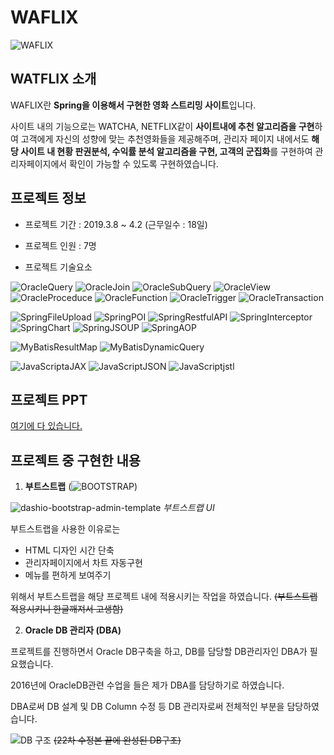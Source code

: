 # WAFLIX

![WAFLIX](https://user-images.githubusercontent.com/35910177/60499490-855d9700-9cf3-11e9-9dec-27b5ba6f4376.png)


## WATFLIX 소개
WAFLIX란 **Spring을 이용해서 구현한 영화 스트리밍 사이트**입니다.

사이트 내의 기능으로는 WATCHA, NETFLIX같이 **사이트내에 추천 알고리즘을 구현**하여 고객에게 자신의 성향에 맞는 추천영화들을 제공해주며,  관리자 페이지 내에서도 **해당 사이트 내 현황 판권분석, 수익률 분석 알고리즘을 구현, 고객의 군집화**를 구현하여 관리자페이지에서 확인이 가능할 수 있도록 구현하였습니다.


## 프로젝트 정보

- 프로젝트 기간 : 2019.3.8 ~ 4.2 (근무일수 : 18일)

- 프로젝트 인원 : 7명

- 프로젝트 기술요소

![OracleQuery](https://img.shields.io/badge/Oracle-Query-red.svg)
![OracleJoin](https://img.shields.io/badge/Oracle-join-red.svg)
![OracleSubQuery](https://img.shields.io/badge/Oracle-SubQuery-red.svg)
![OracleView](https://img.shields.io/badge/Oracle-View-red.svg)
![OracleProceduce](https://img.shields.io/badge/Oracle-Procedure-red.svg)
![OracleFunction](https://img.shields.io/badge/Oracle-Function-red.svg)
![OracleTrigger](https://img.shields.io/badge/Oracle-Trigger-red.svg)
![OracleTransaction](https://img.shields.io/badge/Oracle-Transaction-red.svg)


![SpringFileUpload](https://img.shields.io/badge/Spring-File%20Upload-brightgreen.svg)
![SpringPOI](https://img.shields.io/badge/Spring-POI-brightgreen.svg)
![SpringRestfulAPI](https://img.shields.io/badge/Spring-RestfulAPI-brightgreen.svg)
![SpringInterceptor](https://img.shields.io/badge/Spring-Interceptor-brightgreen.svg)
![SpringChart](https://img.shields.io/badge/Spring-Chart-brightgreen.svg)
![SpringJSOUP](https://img.shields.io/badge/Spring-Jsoup-brightgreen.svg)
![SpringAOP](https://img.shields.io/badge/Spring-AOP-brightgreen.svg)

![MyBatisResultMap](https://img.shields.io/badge/MyBatis-ResultMap-lightgrey.svg)
![MyBatisDynamicQuery](https://img.shields.io/badge/MyBatis-DynamicQuery-lightgrey.svg)

![JavaScriptaJAX](https://img.shields.io/badge/JavaScript-Ajax-yellow.svg)
![JavaScriptJSON](https://img.shields.io/badge/JavaScript-JSON-yellow.svg)
![JavaScriptjstl](https://img.shields.io/badge/JavaScript-jstl-yellow.svg)

## 프로젝트 PPT
[여기에 다 있습니다.](https://github.com/includesorrow/WAFLIX/blob/master/MiddleProject_PPT_A%EC%A1%B0.pptx)

## 프로젝트 중 구현한 내용

1. **부트스트랩** (![BOOTSTRAP](https://user-images.githubusercontent.com/35910177/60500978-3107e680-9cf6-11e9-9bd7-60fa478ecb1b.png))


![dashio-bootstrap-admin-template](https://user-images.githubusercontent.com/35910177/60500754-d8384e00-9cf5-11e9-8df5-775be13d168a.jpg)
_부트스트랩 UI_


부트스트랩을 사용한 이유로는
- HTML 디자인 시간 단축
- 관리자페이지에서 차트 자동구현
- 메뉴를 편하게 보여주기

위해서 부트스트랩을 해당 프로젝트 내에 적용시키는 작업을 하였습니다. ~~(부트스트랩 적용시키니 한글깨져서 고생함)~~

2. **Oracle DB 관리자 (DBA)**

프로젝트를 진행하면서 Oracle DB구축을 하고, DB를 담당할 DB관리자인 DBA가 필요했습니다. 

2016년에 OracleDB관련 수업을 들은 제가 DBA를 담당하기로 하였습니다.

DBA로써 DB 설계 및 DB Column 수정 등 DB 관리자로써 전체적인 부분을 담당하였습니다.

![DB 구조](https://user-images.githubusercontent.com/35910177/60503887-8e526680-9cfb-11e9-8016-623f56ba3f09.png)
~~(22차 수정본 끝에 완성된 DB구조)~~



